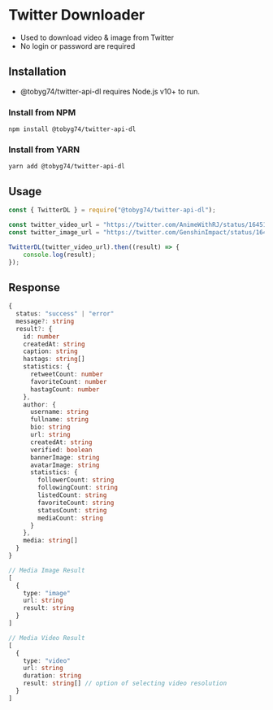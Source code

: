 # Twitter Downloader

-   Used to download video & image from Twitter
-   No login or password are required

## Installation

-   @tobyg74/twitter-api-dl requires Node.js v10+ to run.

### Install from NPM

```
npm install @tobyg74/twitter-api-dl
```

### Install from YARN

```
yarn add @tobyg74/twitter-api-dl
```

## Usage

```js
const { TwitterDL } = require("@tobyg74/twitter-api-dl");

const twitter_video_url = "https://twitter.com/AnimeWithRJ/status/1645156770266923008";
const twitter_image_url = "https://twitter.com/GenshinImpact/status/1645308130857820161";

TwitterDL(twitter_video_url).then((result) => {
    console.log(result);
});
```

## Response

```ts
{
  status: "success" | "error"
  message?: string
  result?: {
    id: number
    createdAt: string
    caption: string
    hastags: string[]
    statistics: {
      retweetCount: number
      favoriteCount: number
      hastagCount: number
    },
    author: {
      username: string
      fullname: string
      bio: string
      url: string
      createdAt: string
      verified: boolean
      bannerImage: string
      avatarImage: string
      statistics: {
        followerCount: string
        followingCount: string
        listedCount: string
        favoriteCount: string
        statusCount: string
        mediaCount: string
      }
    },
    media: string[]
  }
}

// Media Image Result
[
  {
    type: "image"
    url: string
    result: string
  }
]

// Media Video Result
[
  {
    type: "video"
    url: string
    duration: string
    result: string[] // option of selecting video resolution
  }
]
```
